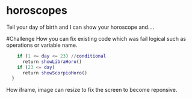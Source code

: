 # horoscopes
Tell your day of birth and I can show your horoscope and....

#Challenge 
How you can fix existing code which was fail logical such as operations or variable name.
```e.g   if (month == OCT) {
    if (1 <= day <= 23) //conditional
      return showLibraHoro()
    if (23 <= day)
      return showScorpioHoro()
  }
 ```
How iframe, image can resize to fix the screen to become reponsive.
